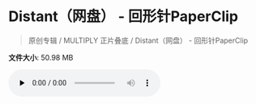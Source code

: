 # Distant（网盘） - 回形针PaperClip

> 原创专辑 / MULTIPLY 正片叠底 / Distant（网盘） - 回形针PaperClip

**文件大小**: 50.98 MB

<audio preload="none" controls><source src="https://file.hsyhx.top/archive/原创专辑/MULTIPLY 正片叠底/Distant（网盘） - 回形针PaperClip.flac" type="audio/mpeg">🤔 您的浏览器不支持此音频格式</audio>